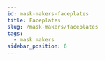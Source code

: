 ```yaml
---
id: mask-makers-faceplates
title: Faceplates
slug: /mask-makers/faceplates
tags:
  - mask makers
sidebar_position: 6
---
```

